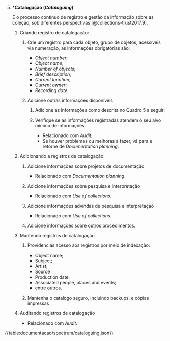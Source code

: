 5.  \***Catalogação (_Cataloguing_)**

    É o processo contínuo de registro e gestão da informação sobre as coleção, sob diferentes perspectivas [@collections-trust2017.9].

    1.  Criando registro de catalogação:

        1.  Crie um registro para cada objeto, grupo de objetos, acessíveis via numeração, as informações obrigatórias são:

            -   _Object number_;
            -   _Object name_;
            -   _Number of objects_;
            -   _Brief description_;
            -   _Current location_;
            -   _Current owner_;
            -   _Recording date_.

        2.  Adicione outras informações disponíveis

            1.  Adicione as informações como descrita no Quadro 5 a seguir;

            2.  Verifique se as informações registradas atendem o seu alvo mínimo de informações.
                -   Relacionado com _Audit_;
                -   Se houver problemas ou melhoras a fazer, vá para e retorne de _Documentation planning_.

    2.  Adicionando a registros de catalogação:

        1. Adicione informações sobre projetos de documentação

            - Relacionado com _Documentation planning_.

        2. Adicione informações sobre pesquisa e interpretação

            - Relacionado com _Use of collections_.

        3. Adicione informações advindas de pesquisa e interpretação

            - Relacionado com _Use of collections_.

        4. Adicione informações sobre outros procedimentos.

    3.  Mantendo registros de catalogação

        1. Providencias acesso aos registros por meio de indexação:

            - Object name;
            - Subject;
            - Artist;
            - Source
            - Production date;
            - Associated people, places and events;
            - entre outros.

        2. Mantenha o catalogo seguro, incluindo backups, e cópias impressas

    4.  Auditando registros de catalogação

        -   Relacionado com _Audit_.

{{table:documentacao/spectrum/cataloguing.json}}
